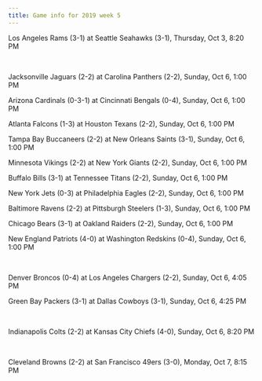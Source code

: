 ```yaml
---
title: Game info for 2019 week 5
---
```

Los Angeles Rams (3-1) at Seattle Seahawks (3-1), Thursday, Oct 3, 8:20 PM


<br/>

Jacksonville Jaguars (2-2) at Carolina Panthers (2-2), Sunday, Oct 6, 1:00 PM

Arizona Cardinals (0-3-1) at Cincinnati Bengals (0-4), Sunday, Oct 6, 1:00 PM

Atlanta Falcons (1-3) at Houston Texans (2-2), Sunday, Oct 6, 1:00 PM

Tampa Bay Buccaneers (2-2) at New Orleans Saints (3-1), Sunday, Oct 6, 1:00 PM

Minnesota Vikings (2-2) at New York Giants (2-2), Sunday, Oct 6, 1:00 PM

Buffalo Bills (3-1) at Tennessee Titans (2-2), Sunday, Oct 6, 1:00 PM

New York Jets (0-3) at Philadelphia Eagles (2-2), Sunday, Oct 6, 1:00 PM

Baltimore Ravens (2-2) at Pittsburgh Steelers (1-3), Sunday, Oct 6, 1:00 PM

Chicago Bears (3-1) at Oakland Raiders (2-2), Sunday, Oct 6, 1:00 PM

New England Patriots (4-0) at Washington Redskins (0-4), Sunday, Oct 6, 1:00 PM


<br/>

Denver Broncos (0-4) at Los Angeles Chargers (2-2), Sunday, Oct 6, 4:05 PM

Green Bay Packers (3-1) at Dallas Cowboys (3-1), Sunday, Oct 6, 4:25 PM


<br/>

Indianapolis Colts (2-2) at Kansas City Chiefs (4-0), Sunday, Oct 6, 8:20 PM


<br/>

Cleveland Browns (2-2) at San Francisco 49ers (3-0), Monday, Oct 7, 8:15 PM

